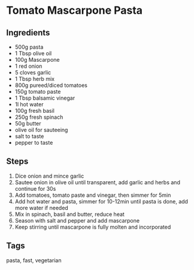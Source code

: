 # Tomato Mascarpone Pasta

## Ingredients

* 500g pasta
* 1 Tbsp olive oil
* 100g Mascarpone
* 1 red onion
* 5 cloves garlic
* 1 Tbsp herb mix
* 800g pureed/diced tomatoes 
* 150g tomato paste
* 1 Tbsp balsamic vinegar
* 1l hot water
* 100g fresh basil
* 250g fresh spinach
* 50g butter
* olive oil for sauteeing 
* salt to taste
* pepper to taste


## Steps

1. Dice onion and mince garlic
2. Sautee onion in olive oil until transparent, add garlic and herbs and continue for 30s
3. Add tomatoes, tomato paste and vinegar, then simmer for 5min
4. Add hot water and pasta, simmer for 10-12min until pasta is done, add more water if needed
5. Mix in spinach, basil and butter, reduce heat
6. Season with salt and pepper and add mascarpone
7. Keep stirring until mascarpone is fully molten and incorporated


## Tags
pasta, fast, vegetarian
